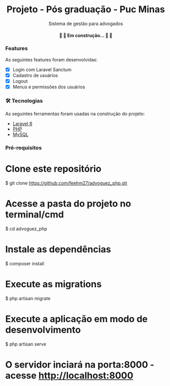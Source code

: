 <h1 align="center">Projeto - Pós graduação - Puc Minas</h1>
<p align="center">Sistema de gestão para advogados</p>

<h4 align="center"> 
	🚧 🚀 Em construção... 🚀 🚧
</h4>

### Features 

As seguintes features foram desenvolvidas:

- [x] Login com Laravel Sanctum
- [x] Cadastro de usuários 
- [x] Logout 
- [x] Menus e permissões dos usuários

### 🛠 Tecnologias

As seguintes ferramentas foram usadas na construção do projeto:

- [Laravel 8](https://laravel.com/docs/8.x/installation)
- [PHP](https://www.php.net/docs.php)
- [MySQL](https://www.mysql.com/)


### Pré-requisitos

# Clone este repositório
$ git clone <https://github.com/feehm27/advoguez_php.git>

# Acesse a pasta do projeto no terminal/cmd
$ cd advoguez_php

# Instale as dependências
$ composer install

# Execute as migrations
$ php artisan migrate

# Execute a aplicação em modo de desenvolvimento
$ php artisan serve

# O servidor inciará na porta:8000 - acesse <http://localhost:8000> 
